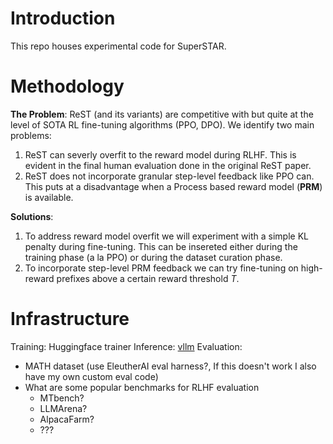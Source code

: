 # Introduction

This repo houses experimental code for SuperSTAR.

# Methodology

**The Problem**: ReST (and its variants) are competitive with but quite at the level of SOTA RL fine-tuning algorithms (PPO, DPO). We identify two main problems:
1. ReST can severly overfit to the reward model during RLHF. This is evident in the final human evaluation done in the original ReST paper.
2. ReST does not incorporate granular step-level feedback like PPO can. This puts at a disadvantage when a Process based reward model (**PRM**) is available.

**Solutions**:
1. To address reward model overfit we will experiment with a simple KL penalty during fine-tuning. This can be insereted either during the training phase (a la PPO) or during the dataset curation phase.
2. To incorporate step-level PRM feedback we can try fine-tuning on high-reward prefixes above a certain reward threshold *T*.

# Infrastructure

Training: Huggingface trainer
Inference: [vllm](https://github.com/vllm-project/vllm)
Evaluation: 
- MATH dataset (use EleutherAI eval harness?, If this doesn't work I also have my own custom eval code)
- What are some popular benchmarks for RLHF evaluation
  - MTbench?
  - LLMArena?
  - AlpacaFarm?
  - ???
